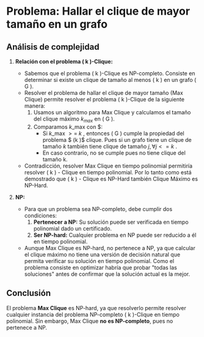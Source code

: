 # Problema: Hallar el clique de mayor tamaño en un grafo

## Análisis de complejidad

1. **Relación con el problema \( k \)-Clique:**

   - Sabemos que el problema \( k \)-Clique es NP-completo. Consiste en determinar si existe un clique de tamaño al menos \( k \) en un grafo \( G \).
   - Resolver el problema de hallar el clique de mayor tamaño (Max Clique) permite resolver el problema \( k \)-Clique de la siguiente manera:
     1. Usamos un algoritmo para Max Clique y calculamos el tamaño del clique máximo $k_{max}$ en \( G \).
     2. Comparamos $k\_{\text{max}}$ con $:
        - Si $k\_{\text{max}}$ $>=$ $k$ , entonces \( G \) cumple la propiedad del problema $ (k )$ clique. Pues si un grafo tiene un clique de tamaño $k$ también tiene clique de tamaño $j,  \forall j<=k$ .
        - En caso contrario, no se cumple pues no tiene clique del tamaño k.
   - Contradicción, resolver Max Clique en tiempo polinomial permitiría resolver \( k \) - Clique en tiempo polinomial. Por lo tanto como está demostrado que ( k ) - Clique es NP-Hard también Clique Máximo es NP-Hard.

2. **NP:**
   - Para que un problema sea NP-completo, debe cumplir dos condiciones:
     1. **Pertenecer a NP:** Su solución puede ser verificada en tiempo polinomial dado un certificado.
     2. **Ser NP-hard:** Cualquier problema en NP puede ser reducido a él en tiempo polinomial.
   - Aunque Max Clique es NP-hard, no pertenece a NP, ya que calcular el clique máximo no tiene una versión de decisión natural que permita verificar su solución en tiempo polinomial. Como el problema consiste en optimizar habría que probar "todas las soluciones" antes de confirmar que la solución actual es la mejor.

## Conclusión

El problema **Max Clique** es NP-hard, ya que resolverlo permite resolver cualquier instancia del problema NP-completo \( k \)-Clique en tiempo polinomial. Sin embargo, Max Clique **no es NP-completo**, pues no pertenece a NP.

